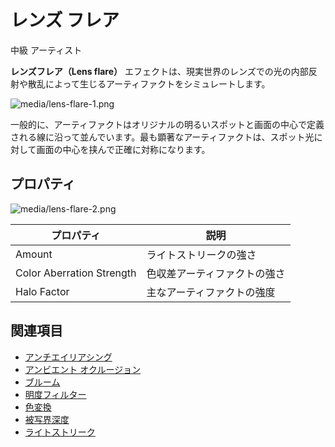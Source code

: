 # レンズ フレア
<!--
# Lens flare
-->

<span class="label label-doc-level">中級</span>
<span class="label label-doc-audience">アーティスト</span>
<!--
<span class="label label-doc-level">Intermediate</span>
<span class="label label-doc-audience">Artist</span>
-->

**レンズフレア（Lens flare）** エフェクトは、現実世界のレンズでの光の内部反射や散乱によって生じるアーティファクトをシミュレートします。
<!--
The **lens flare** effect simulates the artifacts produced by the internal reflection or scattering of the light within a real-world lens.
-->

![media/lens-flare-1.png](media/lens-flare-1.png) 

一般的に、アーティファクトはオリジナルの明るいスポットと画面の中心で定義される線に沿って並んでいます。最も顕著なアーティファクトは、スポット光に対して画面の中心を挟んで正確に対称になります。
<!--
The artifacts are generally aligned along the line defined by the original bright spot and the center of the screen. The most noticeable artifact is often exactly symmetrical to the real spot light with respect to the center of the screen.
-->

## プロパティ
<!--
## Properties
-->

![media/lens-flare-2.png](media/lens-flare-2.png) 

| プロパティ                 | 説明
| ------------------------- | ------ 
| Amount                    | ライトストリークの強さ
| Color Aberration Strength | 色収差アーティファクトの強さ
| Halo Factor               | 主なアーティファクトの強度

<!--
| Property                  | Description              
| ------------------------- | ------ 
| Amount                    | Strength of the light streak             
| Color Aberration Strength | Strength of the color aberration artifacts
| Halo Factor               | Strength of the main artifact            
-->

## 関連項目
<!--
## See also
-->

* [アンチエイリアシング](anti-aliasing.md)
* [アンビエント オクルージョン](ambient-occlusion.md)
* [ブルーム](bloom.md)
* [明度フィルター](bright-filter.md)
* [色変換](color-transforms/index.md)
* [被写界深度](depth-of-field.md)
* [ライトストリーク](light-streaks.md)

<!--
* [Anti-aliasing](anti-aliasing.md)
* [Ambient occlusion](ambient-occlusion.md)
* [Bloom](bloom.md)
* [Bright filter](bright-filter.md)
* [Color transforms](color-transforms/index.md)
* [Depth of field](depth-of-field.md)
* [Light streaks](light-streaks.md)
-->
